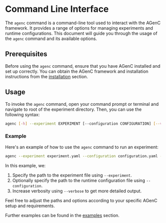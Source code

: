 # Command Line Interface

The `agenc` command is a command-line tool used to interact with the AGenC framework. It provides a range of options for managing experiments and runtime configurations. This document will guide you through the usage of the `agenc` command and its available options.

## Prerequisites

Before using the `agenc` command, ensure that you have AGenC installed and set up correctly. You can obtain the AGenC framework and installation instructions from the [installation](installation.md) section.

## Usage

To invoke the `agenc` command, open your command prompt or terminal and navigate to root of the experiment directory. Then, you can use the following syntax:

```bash
agenc [-h] --experiment EXPERIMENT [--configuration CONFIGURATION] [--verbose]
```

### Example

Here's an example of how to use the `agenc` command to run an experiment:

```bash
agenc --experiment experiment.yaml --configuration configuration.yaml --verbose
```

In this example, we:

1. Specify the path to the experiment file using `--experiment`.
2. Optionally specify the path to the runtime configuration file using `--configuration`.
3. Increase verbosity using `--verbose` to get more detailed output.

Feel free to adjust the paths and options according to your specific AGenC setup and requirements.

Further examples can be found in the [examples](examples/index.md) section.
